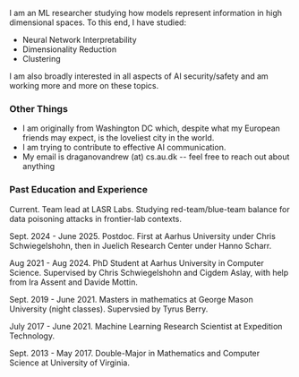 I am an ML researcher studying how models represent information in high dimensional spaces. To this end, I have studied:
- Neural Network Interpretability
- Dimensionality Reduction
- Clustering

I am also broadly interested in all aspects of AI security/safety and am working more and more on these topics.

### Other Things

- I am originally from Washington DC which, despite what my European friends may expect, is the loveliest city in the world.
- I am trying to contribute to effective AI communication.
- My email is draganovandrew (at) cs.au.dk -- feel free to reach out about anything

### Past Education and Experience

Current. Team lead at LASR Labs. Studying red-team/blue-team balance for data poisoning attacks in frontier-lab contexts.

Sept. 2024 - June 2025. Postdoc. First at Aarhus University under Chris Schwiegelshohn, then in Juelich Research Center under Hanno Scharr.

Aug 2021 - Aug 2024. PhD Student at Aarhus University in Computer Science. Supervised by Chris Schwiegelshohn and Cigdem Aslay, with help from Ira Assent and Davide Mottin.

Sept. 2019 - June 2021. Masters in mathematics at George Mason University (night classes). Supervsied by Tyrus Berry.

July 2017 - June 2021. Machine Learning Research Scientist at Expedition Technology.

Sept. 2013 - May 2017. Double-Major in Mathematics and Computer Science at University of Virginia.
